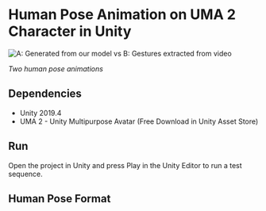 # Human Pose Animation on UMA 2 Character in Unity


    
![A: Generated from our model vs B: Gestures extracted from video](https://github.com/mrebol/Gesture-Generation-From-Speech/blob/main/media/ours-vs-video.gif)

*Two human pose animations*


## Dependencies
+ Unity 2019.4
+ UMA 2 - Unity Multipurpose Avatar (Free Download in Unity Asset Store)


## Run

Open the project in Unity and press Play in the Unity Editor to run a test sequence.

## Human Pose Format





